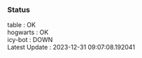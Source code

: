 ### Status


table : OK  
hogwarts : OK  
icy-bot : DOWN  
Latest Update : 2023-12-31 09:07:08.192041
